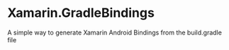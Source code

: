 # Xamarin.GradleBindings
A simple way to generate Xamarin Android Bindings from the build.gradle file 
